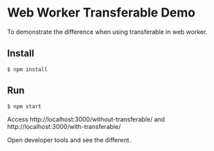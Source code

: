 Web Worker Transferable Demo
============================

To demonstrate the difference when using transferable in web worker.

## Install

```
$ npm install
```

## Run

```
$ npm start
```

Access http://localhost:3000/without-transferable/ and http://localhost:3000/with-transferable/

Open developer tools and see the different.
